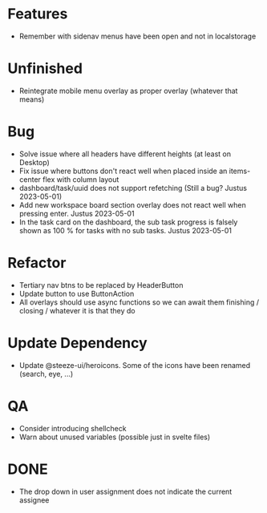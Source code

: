# Features

-   Remember with sidenav menus have been open and not in localstorage

# Unfinished

-   Reintegrate mobile menu overlay as proper overlay (whatever that means)

# Bug

-   Solve issue where all headers have different heights (at least on Desktop)
-   Fix issue where buttons don't react well when placed inside an items-center
    flex with column layout
-   dashboard/task/uuid does not support refetching (Still a bug? Justus 2023-05-01)
-   Add new workspace board section overlay does not react well when pressing
    enter. Justus 2023-05-01
-   In the task card on the dashboard, the sub task progress is falsely shown as
    100 % for tasks with no sub tasks. Justus 2023-05-01

# Refactor

-   Tertiary nav btns to be replaced by HeaderButton
-   Update button to use ButtonAction
-   All overlays should use async functions so we can await them finishing /
    closing / whatever it is that they do

# Update Dependency

-   Update @steeze-ui/heroicons. Some of the icons have been renamed (search, eye, ...)

# QA

-   Consider introducing shellcheck
-   Warn about unused variables (possible just in svelte files)

# DONE

-   The drop down in user assignment does not indicate the current assignee
